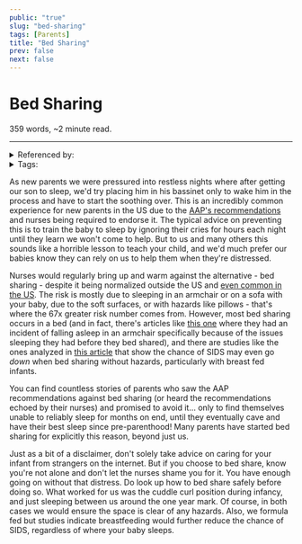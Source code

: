 ```yaml
---
public: "true"
slug: "bed-sharing"
tags: [Parents]
title: "Bed Sharing"
prev: false
next: false
---
```

<script setup>
import { data } from '../../git.data.ts';
import { useData } from 'vitepress';
const pageData = useData();
</script>
<h1 class="p-name">Bed Sharing</h1>
<p>359 words, ~2 minute read. <span v-html="data[`site/${pageData.page.value.relativePath}`]" /></p>
<hr/>

<details><summary>Referenced by:</summary><a href="/garden/parenting/index.md">Parenting</a></details>

<details><summary>Tags:</summary><a href="/garden/parenting/index.md">Parents</a></details>

As new parents we were pressured into restless nights where after getting our son to sleep, we'd try placing him in his bassinet only to wake him in the process and have to start the soothing over. This is an incredibly common experience for new parents in the US due to the [AAP's recommendations](https://publications.aap.org/aapnews/news/20619/New-safe-sleep-recommendations-can-help) and nurses being required to endorse it. The typical advice on preventing this is to train the baby to sleep by ignoring their cries for hours each night until they learn we won't come to help. But to us and many others this sounds like a horrible lesson to teach your child, and we'd much prefer our babies know they can rely on us to help them when they're distressed.

Nurses would regularly bring up and warm against the alternative - bed sharing - despite it being normalized outside the US and [even common in the US](https://pmc.ncbi.nlm.nih.gov/articles/PMC5769799/). The risk is mostly due to sleeping in an armchair or on a sofa with your baby, due to the soft surfaces, or with hazards like pillows - that's where the 67x greater risk number comes from. However, most bed sharing occurs in a bed (and in fact, there's articles like [this one](https://www.huffpost.com/entry/bed-sharing-safer-infants_l_63442e2ce4b08e0e607b272a) where they had an incident of falling asleep in an armchair specifically because of the issues sleeping they had before they bed shared), and there are studies like the ones analyzed in [this article](https://pmc.ncbi.nlm.nih.gov/articles/PMC9792691/) that show the chance of SIDS may even go _down_ when bed sharing without hazards, particularly with breast fed infants.

You can find countless stories of parents who saw the AAP recommendations against bed sharing (or heard the recommendations echoed by their nurses) and promised to avoid it... only to find themselves unable to reliably sleep for months on end, until they eventually cave and have their best sleep since pre-parenthood! Many parents have started bed sharing for explicitly this reason, beyond just us.

Just as a bit of a disclaimer, don't solely take advice on caring for your infant from strangers on the internet. But if you choose to bed share, know you're not alone and don't let the nurses shame you for it. You have enough going on without that distress. Do look up how to bed share safely before doing so. What worked for us was the cuddle curl position during infancy, and just sleeping between us around the one year mark. Of course, in both cases we would ensure the space is clear of any hazards. Also, we formula fed but studies indicate breastfeeding would further reduce the chance of SIDS, regardless of where your baby sleeps.